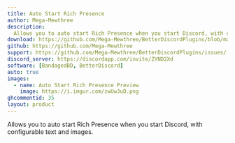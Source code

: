 ```yaml
---
title: Auto Start Rich Presence
author: Mega-Mewthree
description:
  Allows you to auto start Rich Presence when you start Discord, with configurable text and images.
download: https://github.com/Mega-Mewthree/BetterDiscordPlugins/blob/master/Plugins/AutoStartRichPresence/AutoStartRichPresence.plugin.js
github: https://github.com/Mega-Mewthree
support: https://github.com/Mega-Mewthree/BetterDiscordPlugins/issues/
discord_server: https://discordapp.com/invite/ZYND2Xd
software: [BandagedBD, BetterDiscord]
auto: true
images:
  - name: Auto Start Rich Presence Preview
    image: https://i.imgur.com/zwUwJuD.png
ghcommentid: 35
layout: product
---
```

Allows you to auto start Rich Presence when you start Discord, with configurable text and images.